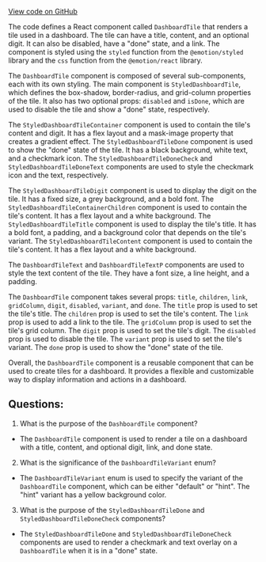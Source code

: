 [View code on GitHub](https://github.com/technologiestiftung/kulturdaten-frontend/blob/master/components/Dasboard/DashboardTile.tsx)

The code defines a React component called `DashboardTile` that renders a tile used in a dashboard. The tile can have a title, content, and an optional digit. It can also be disabled, have a "done" state, and a link. The component is styled using the `styled` function from the `@emotion/styled` library and the `css` function from the `@emotion/react` library.

The `DashboardTile` component is composed of several sub-components, each with its own styling. The main component is `StyledDashboardTile`, which defines the box-shadow, border-radius, and grid-column properties of the tile. It also has two optional props: `disabled` and `isDone`, which are used to disable the tile and show a "done" state, respectively.

The `StyledDashboardTileContainer` component is used to contain the tile's content and digit. It has a flex layout and a mask-image property that creates a gradient effect. The `StyledDashboardTileDone` component is used to show the "done" state of the tile. It has a black background, white text, and a checkmark icon. The `StyledDashboardTileDoneCheck` and `StyledDashboardTileDoneText` components are used to style the checkmark icon and the text, respectively.

The `StyledDashboardTileDigit` component is used to display the digit on the tile. It has a fixed size, a grey background, and a bold font. The `StyledDashboardTileContainerChildren` component is used to contain the tile's content. It has a flex layout and a white background. The `StyledDashboardTileTitle` component is used to display the tile's title. It has a bold font, a padding, and a background color that depends on the tile's variant. The `StyledDashboardTileContent` component is used to contain the tile's content. It has a flex layout and a white background.

The `DashboardTileText` and `DashboardTileTextP` components are used to style the text content of the tile. They have a font size, a line height, and a padding.

The `DashboardTile` component takes several props: `title`, `children`, `link`, `gridColumn`, `digit`, `disabled`, `variant`, and `done`. The `title` prop is used to set the tile's title. The `children` prop is used to set the tile's content. The `link` prop is used to add a link to the tile. The `gridColumn` prop is used to set the tile's grid column. The `digit` prop is used to set the tile's digit. The `disabled` prop is used to disable the tile. The `variant` prop is used to set the tile's variant. The `done` prop is used to show the "done" state of the tile.

Overall, the `DashboardTile` component is a reusable component that can be used to create tiles for a dashboard. It provides a flexible and customizable way to display information and actions in a dashboard.
## Questions: 
 1. What is the purpose of the `DashboardTile` component?
- The `DashboardTile` component is used to render a tile on a dashboard with a title, content, and optional digit, link, and done state.

2. What is the significance of the `DashboardTileVariant` enum?
- The `DashboardTileVariant` enum is used to specify the variant of the `DashboardTile` component, which can be either "default" or "hint". The "hint" variant has a yellow background color.

3. What is the purpose of the `StyledDashboardTileDone` and `StyledDashboardTileDoneCheck` components?
- The `StyledDashboardTileDone` and `StyledDashboardTileDoneCheck` components are used to render a checkmark and text overlay on a `DashboardTile` when it is in a "done" state.